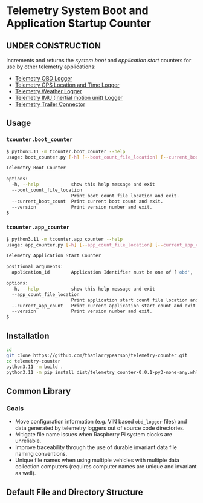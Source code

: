 # Telemetry System Boot and Application Startup Counter

## **UNDER CONSTRUCTION**

Increments and returns the *system boot* and *application start* counters for use by other telemetry applications:

- [Telemetry OBD Logger](https://github.com/thatlarrypearson/telemetry-obd)
- [Telemetry GPS Location and Time Logger](https://github.com/thatlarrypearson/telemetry-gps)
- [Telemetry Weather Logger](https://github.com/thatlarrypearson/telemetry-wthr)
- [Telemetry IMU (inertial motion unit) Logger](https://github.com/thatlarrypearson/telemetry-imu)
- [Telemetry Trailer Connector](https://github.com/thatlarrypearson/telemetry-trailer-connector)

## Usage

### ```tcounter.boot_counter```

```bash
$ python3.11 -m tcounter.boot_counter --help
usage: boot_counter.py [-h] [--boot_count_file_location] [--current_boot_count] [--version]

Telemetry Boot Counter

options:
  -h, --help            show this help message and exit
  --boot_count_file_location
                        Print boot count file location and exit.
  --current_boot_count  Print current boot count and exit.
  --version             Print version number and exit.
$
```

### ```tcounter.app_counter```

```bash
$ python3.11 -m tcounter.app_counter --help
usage: app_counter.py [-h] [--app_count_file_location] [--current_app_count] [--version] application_id

Telemetry Application Start Counter

positional arguments:
  application_id        Application Identifier must be one of ['obd', 'gps', 'wthr', 'imu'].

options:
  -h, --help            show this help message and exit
  --app_count_file_location
                        Print application start count file location and exit.
  --current_app_count   Print current application start count and exit.
  --version             Print version number and exit.
$
```

## Installation

```bash
cd
git clone https://github.com/thatlarrypearson/telemetry-counter.git
cd telemetry-counter
python3.11 -m build .
python3.11 -m pip install dist/telemetry_counter-0.0.1-py3-none-any.whl
```

## Common Library

### Goals

- Move configuration information (e.g. VIN based ```obd_logger``` files) and data generated by telemetry loggers out of source code directories.
- Mitigate file name issues when Raspberry Pi system clocks are unreliable.
- Improve traceability through the use of durable invariant data file naming conventions.
- Unique file names when using multiple vehicles with multiple data collection computers (requires computer names are unique and invariant as well).

## Default File and Directory Structure

